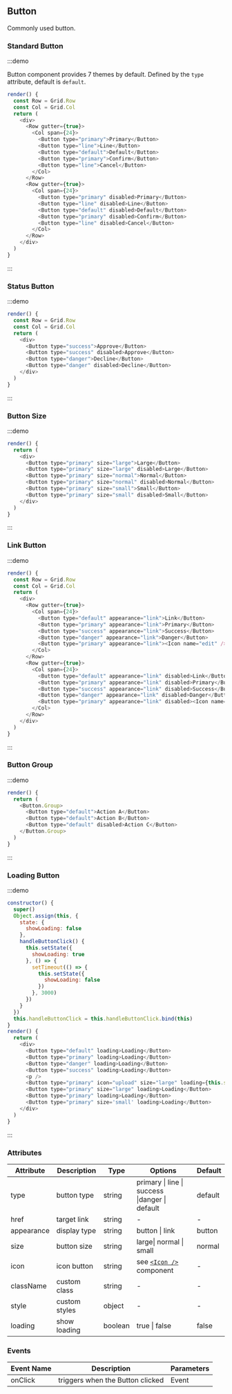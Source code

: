 ## Button

Commonly used button.

### Standard Button

:::demo

Button component provides 7 themes by default. Defined by the `type` attribute, default is `default`.

```js
render() {
  const Row = Grid.Row
  const Col = Grid.Col
  return (
    <div>
      <Row gutter={true}>
        <Col span={24}>
          <Button type="primary">Primary</Button>
          <Button type="line">Line</Button>
          <Button type="default">Default</Button>
          <Button type="primary">Confirm</Button>
          <Button type="line">Cancel</Button>
        </Col>
      </Row>
      <Row gutter={true}>
        <Col span={24}>
          <Button type="primary" disabled>Primary</Button>
          <Button type="line" disabled>Line</Button>
          <Button type="default" disabled>Default</Button>
          <Button type="primary" disabled>Confirm</Button>
          <Button type="line" disabled>Cancel</Button>
        </Col>
      </Row>
    </div>
  )
}
```

:::

### Status Button

:::demo

```js
render() {
  const Row = Grid.Row
  const Col = Grid.Col
  return (
    <div>
      <Button type="success">Approve</Button>
      <Button type="success" disabled>Approve</Button>
      <Button type="danger">Decline</Button>
      <Button type="danger" disabled>Decline</Button>
    </div>
  )
}
```

:::

### Button Size

:::demo

```js
render() {
  return (
    <div>
      <Button type="primary" size="large">Large</Button>
      <Button type="primary" size="large" disabled>Large</Button>
      <Button type="primary" size="normal">Normal</Button>
      <Button type="primary" size="normal" disabled>Normal</Button>
      <Button type="primary" size="small">Small</Button>
      <Button type="primary" size="small" disabled>Small</Button>
    </div>
  )
}
```

:::

### Link Button

:::demo

```js
render() {
  const Row = Grid.Row
  const Col = Grid.Col
  return (
    <div>
      <Row gutter={true}>
        <Col span={24}>
          <Button type="default" appearance="link">Link</Button>
          <Button type="primary" appearance="link">Primary</Button>
          <Button type="success" appearance="link">Success</Button>
          <Button type="danger" appearance="link">Danger</Button>
          <Button type="primary" appearance="link"><Icon name="edit" /></Button>
        </Col>
      </Row>
      <Row gutter={true}>
        <Col span={24}>
          <Button type="default" appearance="link" disabled>Link</Button>
          <Button type="primary" appearance="link" disabled>Primary</Button>
          <Button type="success" appearance="link" disabled>Success</Button>
          <Button type="danger" appearance="link" disabled>Danger</Button>
          <Button type="primary" appearance="link" disabled><Icon name="edit" /></Button>
        </Col>
      </Row>
    </div>
  )
}
```

:::

### Button Group

:::demo

```js
render() {
  return (
    <Button.Group>
      <Button type="default">Action A</Button>
      <Button type="default">Action B</Button>
      <Button type="default" disabled>Action C</Button>
    </Button.Group>
  )
}
```

:::

### Loading Button

:::demo

```js
constructor() {
  super()
  Object.assign(this, {
    state: {
      showLoading: false
    },
    handleButtonClick() {
      this.setState({
        showLoading: true
      }, () => {
        setTimeout(() => {
          this.setState({
            showLoading: false
          })
        }, 3000)
      })
    }
  })
  this.handleButtonClick = this.handleButtonClick.bind(this)
}
render() {
  return (
    <div>
      <Button type="default" loading>Loading</Button>
      <Button type="primary" loading>Loading</Button>
      <Button type="danger" loading>Loading</Button>
      <Button type="success" loading>Loading</Button>
      <p />
      <Button type="primary" icon="upload" size="large" loading={this.state.showLoading} onClick={this.handleButtonClick}>Click me</Button>
      <Button type="primary" size="large" loading>Loading</Button>
      <Button type="primary" loading>Loading</Button>
      <Button type="primary" size='small' loading>Loading</Button>
    </div>
  )
}
```

:::

### Attributes

| Attribute  | Description   | Type    | Options                                        | Default |
| ---------- | ------------- | ------- | ---------------------------------------------- | ------- |
| type       | button type   | string  | primary \| line \| success \|danger \| default | default |
| href       | target link   | string  | -                                              | -       |
| appearance | display type  | string  | button \| link                                 | button  |
| size       | button size   | string  | large\| normal \| small                        | normal  |
| icon       | icon button   | string  | see [`<Icon />`](/#/en-US/docs/icon) component | -       |
| className  | custom class  | string  | -                                              | -       |
| style      | custom styles | object  | -                                              | -       |
| loading    | show loading  | boolean | true \| false                                  | false   |

### Events

| Event Name | Description                      | Parameters |
| ---------- | -------------------------------- | ---------- |
| onClick    | triggers when the Button clicked | Event      |
